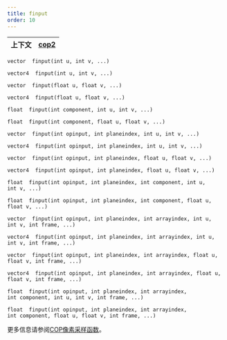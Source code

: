 ```yaml
---
title: finput
order: 10
---
```


| 上下文 | [cop2](../contexts/cop2.html) |
| --- | --- |

`vector  finput(int u, int v, ...)`

`vector4  finput(int u, int v, ...)`

`vector  finput(float u, float v, ...)`

`vector4  finput(float u, float v, ...)`

`float  finput(int component, int u, int v, ...)`

`float  finput(int component, float u, float v, ...)`

`vector  finput(int opinput, int planeindex, int u, int v, ...)`

`vector4  finput(int opinput, int planeindex, int u, int v, ...)`

`vector  finput(int opinput, int planeindex, float u, float v, ...)`

`vector4  finput(int opinput, int planeindex, float u, float v, ...)`

`float  finput(int opinput, int planeindex, int component, int u, int v, ...)`

`float  finput(int opinput, int planeindex, int component, float u, float v, ...)`

`vector  finput(int opinput, int planeindex, int arrayindex, int u, int v, int frame, ...)`

`vector4  finput(int opinput, int planeindex, int arrayindex, int u, int v, int frame, ...)`

`vector  finput(int opinput, int planeindex, int arrayindex, float u, float v, int frame, ...)`

`vector4  finput(int opinput, int planeindex, int arrayindex, float u, float v, int frame, ...)`

`float  finput(int opinput, int planeindex, int arrayindex, int component, int u, int v, int frame, ...)`

`float  finput(int opinput, int planeindex, int arrayindex, int component, float u, float v, int frame, ...)`

更多信息请参阅[COP像素采样函数](../cop2_sample_suite.html)。